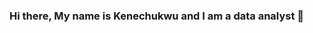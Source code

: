 ### Hi there, My name is Kenechukwu and I am a data analyst 👋

<!--
**kenejane/Kenejane** is a ✨ _special_ ✨ repository because its `README.md` (this file) appears on your GitHub profile.

Here are some ideas to get you started:

- 🔭 I’m currently working on data analysis, visualization and report writing
- 🌱 I’m currently learning machine learning
- 👯 I’m looking to collaborate on financial modelling / financial analysis projects
- 🤔 I’m looking for help with landing internships/ entry level roles in data analysis
- 💬 Ask me about anything
- 📫 How to reach me: kemejane@gmail.com
- 😄 Pronouns: She
- ⚡ Fun fact: I love movies
-->
